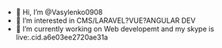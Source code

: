- 👋 Hi, I’m @Vasylenko0908
- 👀 I’m interested in CMS/LARAVEL?VUE?ANGULAR DEV
- 🌱 I’m currently working on Web developemt and my skype is live:.cid.a6e03ee2720ae31a

<!---
Vasylenko0908/Vasylenko0908 is a ✨ special ✨ repository because its `README.md` (this file) appears on your GitHub profile.
You can click the Preview link to take a look at your changes.
--->
